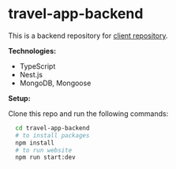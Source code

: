 # travel-app-backend

This is a backend repository for [client repository](https://github.com/petrgali/travel-app).

**Technologies:**
- TypeScript
- Nest.js
- MongoDB, Mongoose

**Setup:**

Clone this repo and run the following commands:
```bash
  cd travel-app-backend
  # to install packages
  npm install
  # to run website
  npm run start:dev
```
